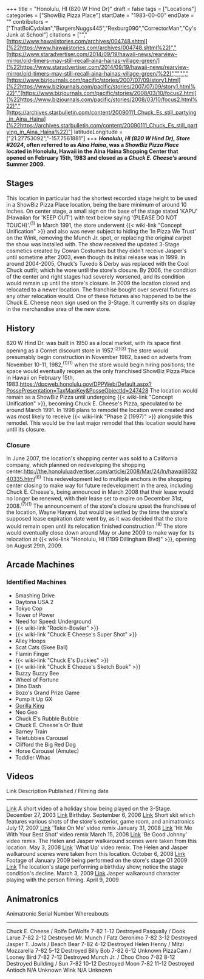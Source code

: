 +++
title = "Honolulu, HI (820 W Hind Dr)"
draft = false
tags = ["Locations"]
categories = ["ShowBiz Pizza Place"]
startDate = "1983-00-00"
endDate = ""
contributors = ["ThatBoiCydalan","BurgersNuggs445","Rexburg090","CorrectorMan","Cy's Junk at School"]
citations = ["","[https://www.hawaiistories.com/archives/004748.shtml](%22https://www.hawaiistories.com/archives/004748.shtml%22)","[https://www.staradvertiser.com/2014/09/19/hawaii-news/rearview-mirror/old-timers-may-still-recall-aina-hainas-village-green/](%22https://www.staradvertiser.com/2014/09/19/hawaii-news/rearview-mirror/old-timers-may-still-recall-aina-hainas-village-green/%22)","","","[https://www.bizjournals.com/pacific/stories/2007/07/09/story1.html](%22https://www.bizjournals.com/pacific/stories/2007/07/09/story1.html%22)","[https://www.bizjournals.com/pacific/stories/2008/03/10/focus2.html](%22https://www.bizjournals.com/pacific/stories/2008/03/10/focus2.html%22)","[https://archives.starbulletin.com/content/20090111_Chuck_Es_still_partying_in_Aina_Haina](%22https://archives.starbulletin.com/content/20090111_Chuck_Es_still_partying_in_Aina_Haina%22)"]
latitudeLongitude = ["21.27753092","-157.7561881"]
+++
***Honolulu, HI (820 W Hind Dr), Store #2024*, often referred to as ***Aina Haina*, was a *ShowBiz Pizza Place* located in Honolulu, Hawaii in the Aina Haina Shopping Center that opened on February 15th, 1983 and closed as a *Chuck E. Cheese's* around Summer 2009.****

## Stages

This location in particular had the shortest recorded stage height to be used in a ShowBiz Pizza Place location, being the bare minimum of around 10 Inches. On center stage, a small sign on the base of the stage stated 'KAPU' (Hawaiian for 'KEEP OUT') with text below saying '(PLEASE DO NOT TOUCH)'.<sup>(1)</sup>
In March 1991, the store underwent {{< wiki-link "Concept Unification" >}} and also was never subject to hiding the 'In Pizza We Trust' on the Wink, removing the Munch Jr. spot, or replacing the original carpet the show was installed with. The show received the updated 3-Stage cosmetics created by Cowan Costumes but they didn't receive Jasper's until sometime after 2003, even though its initial release was in 1999.
In around 2004-2005, Chuck's Tuxedo & Derby was replaced with the Cool Chuck outfit; which he wore until the store's closure.
By 2006, the condition of the center and right stages had severely worsened, and its condition would remain up until the store's closure.
In 2009 the location closed and relocated to a newer location. The franchise bought over several fixtures as any other relocation would. One of these fixtures also happened to be the Chuck E. Cheese neon sign used on the 3-Stage. It currently sits on display in the merchandise area of the new store.

## History

820 W Hind Dr. was built in 1950 as a local market, with its space first opening as a Cornet discount store in 1957.<sup>(2)(3)</sup> The store would presumably begin construction in November 1982, based on adverts from November 10-11, 1982,<sup>(1)(1)</sup> when the store would begin hiring positions; the space would eventually reopen as the only franchised ShowBiz Pizza Place in Hawaii on February 15th, 1983.https://dppweb.honolulu.gov/DPPWeb/Default.aspx?PossePresentation=TaxMapKey&PosseObjectId=247428
The location would remain as a ShowBiz Pizza until undergoing {{< wiki-link "Concept Unification" >}}, becoming Chuck E. Cheese's Pizza, speculated to be around March 1991.
In 1998 plans to remodel the location were created and was most likely to receive {{< wiki-link "Phase 2 (1997)" >}} alongside this remodel. This would be the last major remodel that this location would have until its closure.

### Closure

In June 2007, the location's shopping center was sold to a California company, which planned on redeveloping the shopping center.http://the.honoluluadvertiser.com/article/2008/Mar/24/ln/hawaii803240335.html<sup>(6)</sup> This redevelopment led to multiple anchors in the shopping center closing to make way for future redevelopment in the area, including Chuck E. Cheese's, being announced in March 2008 that their lease would no longer be renewed, with their lease set to expire on December 31st, 2008.<sup>(7)(1)</sup> The announcement of the store's closure upset the franchisee of the location, Wayne Hayami, but would be settled by the time the store's supposed lease expiration date went by, as it was decided that the store would remain open until its relocation finished construction.<sup>(8)</sup> The store would eventually close down around May or June 2009 to make way for its relocation at {{< wiki-link "Honolulu, HI (1199 Dillingham Blvd)" >}}, opening on August 29th, 2009.

## Arcade Machines

### Identified Machines

- Smashing Drive
- Daytona USA 2
- Tokyo Cop
- Tower of Power
- Need for Speed: Underground
- {{< wiki-link "Rockin-Bowler" >}}
- {{< wiki-link "Chuck E Cheese's Super Shot" >}}
- Alley Hoops
- Scat Cats (Skee Ball)
- Flamin Finger
- {{< wiki-link "Chuck E's Duckies" >}}
- {{< wiki-link "Chuck E Cheese's Sketch Book" >}}
- Buzzy Buzzy Bee
- Wheel of Fortune
- Dino Dash
- Bozo's Grand Prize Game
- Pump It Up GX
- [Gorilla King](https://www.highwaygames.com/arcade-machines/gorilla-king-8942/)
- Neo Geo
- Chuck E's Rubble Bubble
- Chuck E. Cheese's Or Bust
- Barney Train
- Teletubbies Carousel
- Clifford the Big Red Dog
- Horse Carousel (Amutec)
- Toddler Whac

## Videos

  Link                                                                                                   Description                                                                                             Published / Filming date
  ------------------------------------------------------------------------------------------------------ ------------------------------------------------------------------------------------------------------- --------------------------
  [Link](https://youtu.be/8xmfdyXVBR4)                                                                   A short video of a holiday show being played on the 3-Stage.                                            December 27, 2003
  [Link](https://youtu.be/Qe1fJLe5jTw)                                                                   Birthday.                                                                                               September 6, 2006
  [Link](https://youtu.be/Q2NS4w7FvI8)                                                                   Short skit which features various shots of the store's exterior, game room, and animatronics           July 17, 2007
  [Link](https://youtu.be/GavMYsiL0Jo)                                                                   'Take On Me' video remix                                                                              January 31, 2008
  [Link](https://youtu.be/SJvh2fjvDCU)                                                                   'Hit Me With Your Best Shot' video remix                                                              March 15, 2008
  [Link](https://youtu.be/8rlk3TKel9Y)                                                                   'Be Good Johnny' video remix. The Helen and Jasper walkaround scenes were taken from this location.   May 3, 2008
  [Link](https://youtu.be/8IOT4p02hCQ)                                                                   'What Up' video remix. The Helen and Jasper walkaround scenes were taken from this location.          October 6, 2008
  [Link](https://www.instagram.com/p/CTHgCkOH0Ogh6JuVKsSclacx02w3s-BX28KGUA0/?igshid=MzRlODBiNWFlZA==)   Footage of January 2009 being performed on the store's stage                                            Q1 2009
  [Link](https://youtu.be/ohAxKy3xzVM)                                                                   The location's stage performing a birthday show; notice the stage condition's decline.                March 3, 2009
  [Link](https://youtu.be/8jKpzgWkUuk)                                                                   Jasper walkaround character playing with the person filming.                                            April 9, 2009

## Animatronics

  Animatronic                       Serial Number   Whereabouts
  --------------------------------- --------------- -------------
  Chuck E. Cheese / Rolfe DeWolfe   7-82 1-12       Destroyed
  Pasqually / Dook Larue            7-82 2-12       Destroyed
  Mr. Munch / Fatz Geronimo         7-82 3-12       Destroyed
  Jasper T. Jowls / Beach Bear      7-82 4-12       Destroyed
  Helen Henny / Mitzi Mozzarella    7-82 5-12       Destroyed
  Billy Bob                         7-82 6-12       Unknown
  PizzaCam / Looney Bird            7-82 7-12       Destroyed
  Munch Jr. / Choo Choo             7-82 8-12       Destroyed
  Building / Sun                    7-82 10-12      Destroyed
  Moon                              7-82 11-12      Destroyed
  Antioch                           N/A             Unknown
  Wink                              N/A             Unknown
